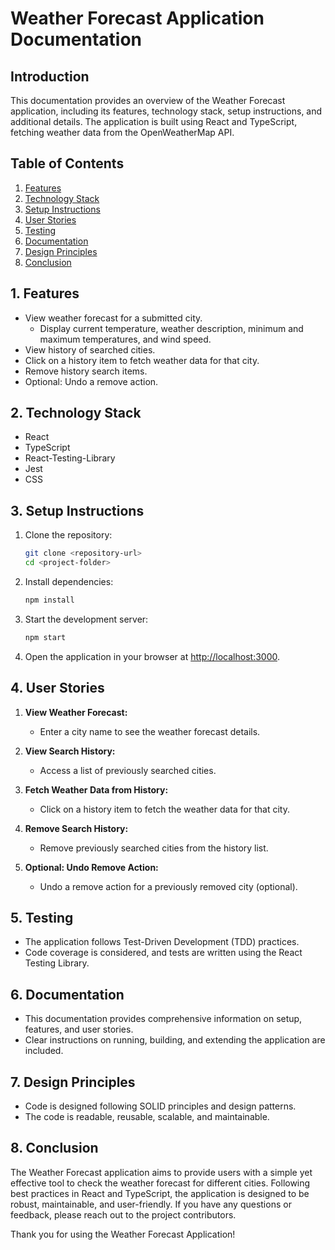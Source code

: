 # Weather Forecast Application Documentation

## Introduction

This documentation provides an overview of the Weather Forecast application, including its features, technology stack, setup instructions, and additional details. The application is built using React and TypeScript, fetching weather data from the OpenWeatherMap API.

## Table of Contents

1. [Features](#features)
2. [Technology Stack](#technology-stack)
3. [Setup Instructions](#setup-instructions)
4. [User Stories](#user-stories)
5. [Testing](#testing)
6. [Documentation](#documentation)
7. [Design Principles](#design-principles)
8. [Conclusion](#conclusion)

## 1. Features<a name="features"></a>

- View weather forecast for a submitted city.
  - Display current temperature, weather description, minimum and maximum temperatures, and wind speed.
- View history of searched cities.
- Click on a history item to fetch weather data for that city.
- Remove history search items.
- Optional: Undo a remove action.

## 2. Technology Stack<a name="technology-stack"></a>

- React
- TypeScript
- React-Testing-Library
- Jest
- CSS

## 3. Setup Instructions<a name="setup-instructions"></a>

1. Clone the repository:
   ```bash
   git clone <repository-url>
   cd <project-folder>
   ```

2. Install dependencies:
   ```bash
   npm install
   ```

3. Start the development server:
   ```bash
   npm start
   ```

5. Open the application in your browser at [http://localhost:3000](http://localhost:3000).

## 4. User Stories<a name="user-stories"></a>

1. **View Weather Forecast:**
   - Enter a city name to see the weather forecast details.

2. **View Search History:**
   - Access a list of previously searched cities.

3. **Fetch Weather Data from History:**
   - Click on a history item to fetch the weather data for that city.

4. **Remove Search History:**
   - Remove previously searched cities from the history list.

5. **Optional: Undo Remove Action:**
   - Undo a remove action for a previously removed city (optional).

## 5. Testing<a name="testing"></a>

- The application follows Test-Driven Development (TDD) practices.
- Code coverage is considered, and tests are written using the React Testing Library.

## 6. Documentation<a name="documentation"></a>

- This documentation provides comprehensive information on setup, features, and user stories.
- Clear instructions on running, building, and extending the application are included.

## 7. Design Principles<a name="design-principles"></a>

- Code is designed following SOLID principles and design patterns.
- The code is readable, reusable, scalable, and maintainable.

## 8. Conclusion<a name="conclusion"></a>

The Weather Forecast application aims to provide users with a simple yet effective tool to check the weather forecast for different cities. Following best practices in React and TypeScript, the application is designed to be robust, maintainable, and user-friendly. If you have any questions or feedback, please reach out to the project contributors.

Thank you for using the Weather Forecast Application!
